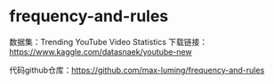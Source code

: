 # frequency-and-rules
数据集：Trending YouTube Video Statistics
下载链接：https://www.kaggle.com/datasnaek/youtube-new

代码github仓库：https://github.com/max-luming/frequency-and-rules

